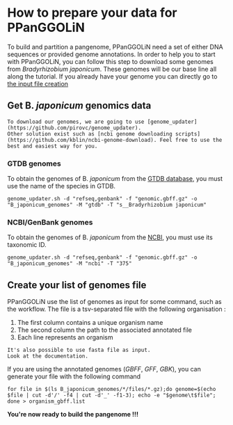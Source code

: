 # How to prepare your data for PPanGGOLiN

To build and partition a pangenome, PPanGGOLiN need a set of either DNA sequences or provided genome annotations. In order to help you to start with PPanGGOLiN, you can follow this step to download some genomes from _Bradyrhizobium japonicum_. These genomes will be our base line all along the tutorial. If you already have your genome you can directly go to [the input file creation](#create-your-list-of-genomes-file)

## Get B. _japonicum_ genomics data

```{tip}
To download our genomes, we are going to use [genome_updater](https://github.com/pirovc/genome_updater).
Other solution exist such as [ncbi genome downloading scripts](https://github.com/kblin/ncbi-genome-download). Feel free to use the best and easiest way for you.
```

### GTDB genomes

To obtain the genomes of B. _japonicum_ from the [GTDB database](https://gtdb.ecogenomic.org/), you must use the name of the species in GTDB.

```
genome_updater.sh -d "refseq,genbank" -f "genomic.gbff.gz" -o "B_japonicum_genomes" -M "gtdb" -T "s__Bradyrhizobium japonicum"
```

### NCBI/GenBank genomes

To obtain the genomes of B. _japonicum_ from the [NCBI](https://www.ncbi.nlm.nih.gov/), you must use its taxonomic ID.

```
genome_updater.sh -d "refseq,genbank" -f "genomic.gbff.gz" -o "B_japonicum_genomes" -M "ncbi" -T "375"
```

## Create your list of genomes file

PPanGGOLiN use the list of genomes as input for some command, such as the workflow.
The file is a tsv-separated file with the following organisation :

1. The first column contains a unique organism name
2. The second column the path to the associated annotated file
3. Each line represents an organism

```{note}
It's also possible to use fasta file as input.
Look at the documentation.
```

If you are using the annotated genomes (*GBFF*, *GFF*, *GBK*), you can generate your file with the following command

```
for file in $(ls B_japonicum_genomes/*/files/*.gz);do genome=$(echo $file | cut -d'/' -f4 | cut -d'_' -f1-3); echo -e "$genome\t$file"; done > organism_gbff.list      
```

**You're now ready to build the pangenome !!!**